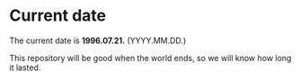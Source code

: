 # Current date

The current date is **1996.07.21.** (YYYY.MM.DD.)

This repository will be good when the world ends, so we will know how long it lasted.